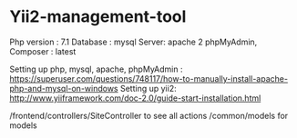 # Yii2-management-tool

Php version : 7.1
Database : mysql
Server: apache 2
phpMyAdmin, Composer : latest

Setting up php, mysql, apache, phpMyAdmin : https://superuser.com/questions/748117/how-to-manually-install-apache-php-and-mysql-on-windows
Setting up yii2: http://www.yiiframework.com/doc-2.0/guide-start-installation.html

/frontend/controllers/SiteController to see all actions
/common/models for models
